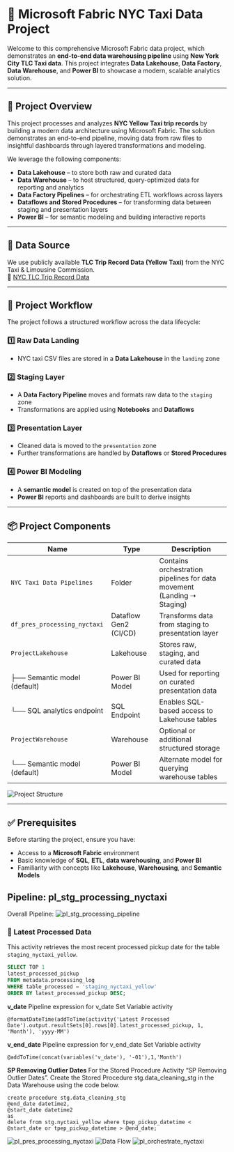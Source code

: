 # 🗽 Microsoft Fabric NYC Taxi Data Project

Welcome to this comprehensive Microsoft Fabric data project, which demonstrates an **end-to-end data warehousing pipeline** using **New York City TLC Taxi data**. This project integrates **Data Lakehouse**, **Data Factory**, **Data Warehouse**, and **Power BI** to showcase a modern, scalable analytics solution.

---

## 📌 Project Overview

This project processes and analyzes **NYC Yellow Taxi trip records** by building a modern data architecture using Microsoft Fabric. The solution demonstrates an end-to-end pipeline, moving data from raw files to insightful dashboards through layered transformations and modeling.

We leverage the following components:

- **Data Lakehouse** – to store both raw and curated data  
- **Data Warehouse** – to host structured, query-optimized data for reporting and analytics  
- **Data Factory Pipelines** – for orchestrating ETL workflows across layers  
- **Dataflows and Stored Procedures** – for transforming data between staging and presentation layers  
- **Power BI** – for semantic modeling and building interactive reports

---

## 📂 Data Source

We use publicly available **TLC Trip Record Data (Yellow Taxi)** from the NYC Taxi & Limousine Commission.  
🔗 [NYC TLC Trip Record Data](https://www.nyc.gov/site/tlc/about/tlc-trip-record-data.page)

---

## 🔁 Project Workflow

The project follows a structured workflow across the data lifecycle:

### 1️⃣ Raw Data Landing  
- NYC taxi CSV files are stored in a **Data Lakehouse** in the `landing` zone

### 2️⃣ Staging Layer  
- A **Data Factory Pipeline** moves and formats raw data to the `staging` zone  
- Transformations are applied using **Notebooks** and **Dataflows**

### 3️⃣ Presentation Layer  
- Cleaned data is moved to the `presentation` zone  
- Further transformations are handled by **Dataflows** or **Stored Procedures**

### 4️⃣ Power BI Modeling  
- A **semantic model** is created on top of the presentation data  
- **Power BI** reports and dashboards are built to derive insights

---

## 📦 Project Components

| Name                         | Type                  | Description                                                              |
|------------------------------|-----------------------|---------------------------------------------------------------------------|
| `NYC Taxi Data Pipelines`    | Folder                | Contains orchestration pipelines for data movement (Landing ➝ Staging)   |
| `df_pres_processing_nyctaxi` | Dataflow Gen2 (CI/CD) | Transforms data from staging to presentation layer                        |
| `ProjectLakehouse`           | Lakehouse             | Stores raw, staging, and curated data                                     |
| ├── Semantic model (default) | Power BI Model        | Used for reporting on curated presentation data                           |
| └── SQL analytics endpoint   | SQL Endpoint          | Enables SQL-based access to Lakehouse tables                              |
| `ProjectWarehouse`           | Warehouse             | Optional or additional structured storage                                 |
| └── Semantic model (default) | Power BI Model        | Alternate model for querying warehouse tables                             |

![Project Structure](https://github.com/user-attachments/assets/718e18ee-3fe8-4a1a-8a98-e2bb88e75893)

---

## ✅ Prerequisites

Before starting the project, ensure you have:

- Access to a **Microsoft Fabric** environment  
- Basic knowledge of **SQL**, **ETL**, **data warehousing**, and **Power BI**  
- Familiarity with concepts like **Lakehouse**, **Warehousing**, and **Semantic Models**

## Pipeline: pl_stg_processing_nyctaxi

Overall Pipeline:
![pl_stg_processing_pipeline](https://github.com/user-attachments/assets/2287cf80-e992-4a9e-a458-e78ee8eb9933)

### 📌 Latest Processed Data

This activity retrieves the most recent processed pickup date for the table `staging_nyctaxi_yellow`.

```sql
SELECT TOP 1 
latest_processed_pickup 
FROM metadata.processing_log 
WHERE table_processed = 'staging_nyctaxi_yellow'
ORDER BY latest_processed_pickup DESC;
```

**v_date**
Pipeline expression for v_date Set Variable activity
```
@formatDateTime(addToTime(activity('Latest Processed Date').output.resultSets[0].rows[0].latest_processed_pickup, 1, 'Month'), 'yyyy-MM')
```

**v_end_date**
Pipeline expression for v_end_date Set Variable activity
```
@addToTime(concat(variables('v_date'), '-01'),1,'Month')
```

**SP Removing Outlier Dates**
For the Stored Procedure Activity “SP Removing Outlier Dates”.
Create the Stored Procedure stg.data_cleaning_stg in the Data Warehouse using the code below.
```
create procedure stg.data_cleaning_stg
@end_date datetime2,
@start_date datetime2
as
delete from stg.nyctaxi_yellow where tpep_pickup_datetime < @start_date or tpep_pickup_datetime > @end_date;
```

![pl_pres_processing_nyctaxi](https://github.com/user-attachments/assets/49652cef-8bf3-4d5a-b2c7-4129e02786ce)
![Data Flow](https://github.com/user-attachments/assets/d4fe70ef-ba32-4541-9cc5-7c6ccad360d9)
![pl_orchestrate_nyctaxi](https://github.com/user-attachments/assets/d250a88a-ece9-41ac-8955-29a7cfb9128c)
